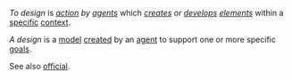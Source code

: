 *To design* is *[action](https://github.com/gcassel/Modular-Organization-Terminology/blob/master/terms/action.md) by [agents](https://github.com/gcassel/Modular-Organization-Terminology/blob/master/terms/agent.md)* which *[creates](https://github.com/gcassel/Modular-Organization-Terminology/blob/master/terms/creation.md) or [develops](https://github.com/gcassel/Modular-Organization-Terminology/blob/master/terms/develop.md) [elements](https://github.com/gcassel/Modular-Organization-Terminology/blob/master/terms/element.md)* within a [specific](https://github.com/gcassel/Modular-Organization-Terminology/blob/master/terms/specific.md) [context](https://github.com/gcassel/Modular-Organization-Terminology/blob/master/terms/context.md).

*A design* is a [model](https://github.com/gcassel/Modular-Organization-Terminology/blob/master/terms/model.md) [created](https://github.com/gcassel/Modular-Organization-Terminology/blob/master/terms/creation.md) by an [agent](https://github.com/gcassel/Modular-Organization-Terminology/blob/master/terms/agent.md) to support one or more specific [goals](https://github.com/gcassel/Modular-Organization-Terminology/blob/master/terms/goal.md).

See also [official](https://github.com/gcassel/Modular-Organization-Terminology/blob/master/terms/official.md).
